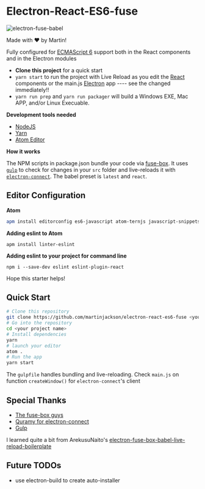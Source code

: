 # Electron-React-ES6-fuse

![electron-fuse-babel](icons/erf-logo.png)

 Made with ♥ by Martin!

 Fully configured for [ECMAScript 6](http://es6-features.org) support both in the React components and in the Electron modules

- **Clone this project** for a quick start
- `yarn start` to run the project with Live Reload as you edit the [React](https://facebook.github.io/react/) components or the main.js [Electron](http://electron.atom.io/) app ---- see the changed immediately!!
- `yarn run prep` and `yarn run packager` will build a Windows EXE, Mac APP, and/or Linux Execuable.

**Development tools needed**
- [NodeJS](https://nodejs.org/en/)
- [Yarn](https://yarnpkg.com/en/)
- [Atom Editor](https://atom.io/)

**How it works**

The NPM scripts in package.json bundle your code via [fuse-box](http://fuse-box.org/). It uses [`gulp`](https://github.com/gulpjs/gulp) to check for changes in your `src` folder and live-reloads it with [`electron-connect`](https://github.com/Quramy/electron-connect).
The babel preset is `latest` and `react`.

## Editor Configuration
**Atom**
```bash
apm install editorconfig es6-javascript atom-ternjs javascript-snippets linter linter-eslint language-babel autocomplete-modules file-icons
```

**Adding eslint to Atom**
```
apm install linter-eslint
```
**Adding eslint to your project for command line**
```
npm i --save-dev eslint eslint-plugin-react
```
Hope this starter helps!



## Quick Start

```bash
# Clone this repository
git clone https://github.com/martinjackson/electron-react-es6-fuse <your project name>
# Go into the repository
cd <your project name>
# Install dependencies
yarn
# launch your editor
atom .
# Run the app
yarn start
```

The `gulpfile` handles bundling and live-reloading.
Check `main.js` on function `createWindow()` for `electron-connect`'s client


## Special Thanks
- [The fuse-box guys](https://github.com/fuse-box)
- [Quramy for electron-connect](https://github.com/Quramy/electron-connect)
- [Gulp](https://github.com/gulpjs/gulp)

I learned quite a bit from ArekusuNaito's  [electron-fuse-box-babel-live-reload-boilerplate](https://github.com/ArekusuNaito/electron-fuse-box-babel-live-reload-boilerplate)

## Future TODOs
- use electron-build to create auto-installer
